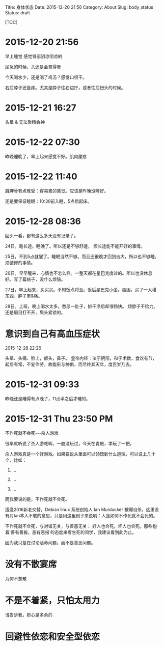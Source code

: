 Title: 身体状态
Date: 2015-12-20 21:56
Category: About
Slug: body_status
Status: draft

[TOC]

# 2015-12-20 21:56

早上睡觉 感觉肾部阴凉阴凉的

尿急的时候，头还是会觉得晕

今天喝水少，还是喝了鸡汤？感觉口很干。

右后脖子还是疼。尤其是脖子往右边拧，或者往后扭头的时候。



# 2015-12-21 16:27


头晕 &  无法聚精会神

# 2015-12-22 07:30

昨晚睡晚了，早上起来感觉不好。肌肉酸疼

# 2015-12-22 11:40

肩胛骨有点难受：容易累的感觉。应该是昨晚没睡好。

还是要保证睡眠：10:30前入睡，5点后起床。

# 2015-12-28 08:36

回头一看，都有这么多天没有记录了。

24日，跑长途。睡晚了。所以还是不够舒适。 烦长途能不能开好的事情。

25日，不到5点就醒了。睡眠当然不够。而且还很晚才回到吉大，所以也不够睡。烦装修的事情。

26日，早早醒来，心情也不怎么样。一整天都在星巴克度过的。所以也没休息好。写了篇帖子，没什么烦恼。

27日，早上起来，买买买。不知饭点将至。饭后星巴克小坐，超困。买了一大堆东西，脖子累&痛。

28日，上班，晚上喝水太多。憋尿一肚子，排干净后却很畅快。 烦脖子不给力。还是眉目打不开，眉头紧锁的。

# 意识到自己有高血压症状
2015-12-28 22:26

头晕、头痛、脸上，额头，鼻子。
皇帝内经：法于阴阳，和于术数，食饮有节，起居有常，不妄作劳，故能形与神俱，而尽终其天年，度百岁乃去。


# 2015-12-31 09:33 

昨晚还是睡得有点晚了，11点半之后才睡的。

# 2015-12-31 Thu 23:50 PM

不作死就不会死---杀人游戏


很早就听说了杀人游戏啊，一直没玩过，今天在青旅，学玩了一把。

杀人游戏真是一个好游戏。如果要说从里面可以领悟到什么道理，可以说上几十个，比如：

1. ...

2. ...

3. ...


而我要说的是，不作死就不会死。

适逢2016新老交替，Debian linux 系统创始人 Ian Murdocker 被曝自杀。这里没有对Ian本人不敬的意思，只是用这里例子来说明：人是如何不作死就不会死的。

不作死就不会死，与对错无关，与善恶无关： 好人也会死，坏人也会死。那些抱着‘善有善报，恶有恶报’的态度来看生死的同学，我建议看到此为止。

因为我只是在讨论活命问题，而不是善恶问题。



# 没有不散宴席

为何不想散


# 不是不着紧，只怕太用力

请告诉我，担心是多余的


# 回避性依恋和安全型依恋


# 




